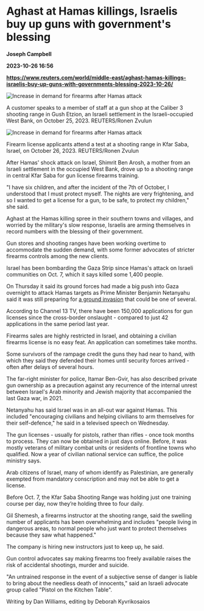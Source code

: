 # Aghast at Hamas killings, Israelis buy up guns with government's blessing
**Joseph Campbell**

**2023-10-26 16:56**

**https://www.reuters.com/world/middle-east/aghast-hamas-killings-israelis-buy-up-guns-with-governments-blessing-2023-10-26/**

![Increase in demand for firearms after Hamas attack](https://www.reuters.com/resizer/6j3lXMvQ6l91l2dNx31cAp6bgyk=/1920x0/filters:quality(80)/cloudfront-us-east-2.images.arcpublishing.com/reuters/PQCLMFR3NFL47AMQFXITGEYD3Y.jpg)

A customer speaks to a member of staff at a gun shop at the Caliber 3 shooting range in Gush Etzion, an Israeli settlement in the Israeli-occupied West Bank, on October 25, 2023. REUTERS/Ronen Zvulun

![Increase in demand for firearms after Hamas attack](https://www.reuters.com/resizer/2_rhjZTMCVdAXDU_4cR_br7B2q4=/1920x0/filters:quality(80)/cloudfront-us-east-2.images.arcpublishing.com/reuters/Z6GGHA6KJZJLROOTRH3RT2AXQQ.jpg)

Firearm license applicants attend a test at a shooting range in Kfar Saba, Israel, on October 26, 2023. REUTERS/Ronen Zvulun

After Hamas' shock attack on Israel, Shimrit Ben Arosh, a mother from an Israeli settlement in the occupied West Bank, drove up to a shooting range in central Kfar Saba for gun license firearms training.

"I have six children, and after the incident of the 7th of October, I understood that I must protect myself. The nights are very frightening, and so I wanted to get a license for a gun, to be safe, to protect my children," she said.

Aghast at the Hamas killing spree in their southern towns and villages, and worried by the military's slow response, Israelis are arming themselves in record numbers with the blessing of their government.

Gun stores and shooting ranges have been working overtime to accommodate the sudden demand, with some former advocates of stricter firearms controls among the new clients.

Israel has been bombarding the Gaza Strip since Hamas's attack on Israeli communities on Oct. 7, which it says killed some 1,400 people.

On Thursday it said its ground forces had made a big push into Gaza overnight to attack Hamas targets as Prime Minister Benjamin Netanyahu said it was still preparing for [a ground invasion](https://www.reuters.com/world/middle-east/israel-bombards-gaza-prepares-invasion-biden-urges-path-two-states-2023-10-25/) that could be one of several.

According to Channel 13 TV, there have been 150,000 applications for gun licenses since the cross-border onslaught - compared to just 42 applications in the same period last year.

Firearms sales are highly restricted in Israel, and obtaining a civilian firearms license is no easy feat. An application can sometimes take months.

Some survivors of the rampage credit the guns they had near to hand, with which they said they defended their homes until security forces arrived - often after delays of several hours.

The far-right minister for police, Itamar Ben-Gvir, has also described private gun ownership as a precaution against any recurrence of the internal unrest between Israel's Arab minority and Jewish majority that accompanied the last Gaza war, in 2021.

Netanyahu has said Israel was in an all-out war against Hamas. This included "encouraging civilians and helping civilians to arm themselves for their self-defence," he said in a televised speech on Wednesday.

The gun licenses - usually for pistols, rather than rifles - once took months to process. They can now be obtained in just days online. Before, it was mostly veterans of military combat units or residents of frontline towns who qualified. Now a year of civilian national service can suffice, the police ministry says.

Arab citizens of Israel, many of whom identify as Palestinian, are generally exempted from mandatory conscription and may not be able to get a license.

Before Oct. 7, the Kfar Saba Shooting Range was holding just one training course per day, now they’re holding three to four daily.

Gil Shemesh, a firearms instructor at the shooting range, said the swelling number of applicants has been overwhelming and includes "people living in dangerous areas, to normal people who just want to protect themselves because they saw what happened."

The company is hiring new instructors just to keep up, he said.

Gun control advocates say making firearms too freely available raises the risk of accidental shootings, murder and suicide.

"An untrained response in the event of a subjective sense of danger is liable to bring about the needless death of innocents," said an Israeli advocate group called "Pistol on the Kitchen Table".

Writing by Dan Williams, editing by Deborah Kyvrikosaios